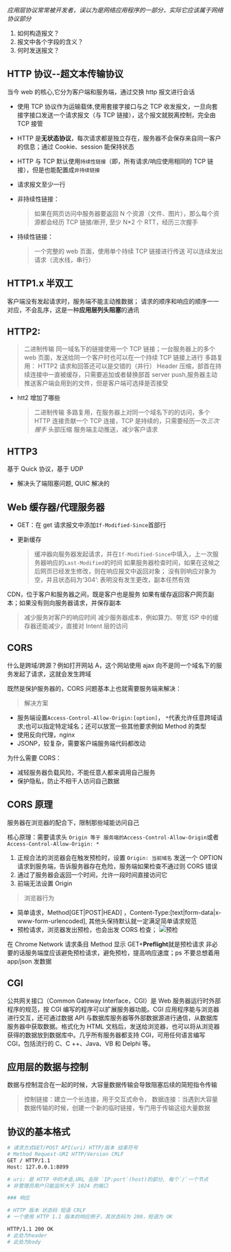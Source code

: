 _应用层协议常常被开发者，误以为是网络应用程序的一部分，实际它应该属于网络协议部分_

1. 如何构造报文？
2. 报文中各个字段的含义？
3. 何时发送报文？

## HTTP 协议--超文本传输协议

当今 web 的核心,它分为客户端和服务端，通过交换 http 报文进行会话

- 使用 TCP 协议作为运输载体,使用套接字接口与之 TCP 收发报文，一旦向套接字接口发送一个请求报文（与 TCP 链接），这个报文就脱离控制，完全由 TCP 接管
- HTTP 是**无状态协议**，每次请求都是独立存在，服务器不会保存来自同一客户的信息；通过 Cookie、session 能保持状态
- HTTP 与 TCP 默认使用`持续性链接`（即，所有请求/响应使用相同的 TCP 链接），但是也能配置成`非持续链接`

- 请求报文至少一行

- 非持续性链接：

  > 如果在网页访问中服务器要返回 N 个资源（文件、图片），那么每个资源都会经历 TCP 链接/断开, 至少 N\*2 个 RTT，经历三次握手

- 持续性链接：

  > 一个完整的 web 页面，使用单个持续 TCP 链接进行传送
  > 可以连续发出请求（流水线，串行）

## HTTP1.x 半双工

客户端没有发起请求时，服务端不能主动推数据；
请求的顺序和响应的顺序一一对应，不会乱序，这是一种**应用层列头阻塞**的通讯

## HTTP2:

> 二进制传输
> 同一域名下的链接使用一个 TCP 链接；一台服务器上的多个 web 页面，发送给同一个客户时也可以在一个持续 TCP 链接上进行
> 多路复用： HTTP2 请求和回答还可以是交错的（并行）
> Header 压缩，部首在持续连接中一直被缓存，只需要追加或者替换部首
> server push,服务器主动推送客户端会用到的文件，但是客户端可选择是否接受

- htt2 增加了哪些
  > 二进制传输
  > 多路复用，在服务器上对同一个域名下的的访问，多个 HTTP 连接贡献一个 TCP 连接，TCP 是持续的，只需要经历一次*三次握手*
  > 头部压缩
  > 服务端主动推送，减少客户请求

## HTTP3

基于 Quick 协议，基于 UDP

- 解决头了端阻塞问题, QUIC 解决的

## Web 缓存器/代理服务器

- GET：在 get 请求报文中添加`If-Modified-Since`首部行

- 更新缓存
  > 缓冲器向服务器发起请求，并在`If-Modified-Since`中填入，上一次服务器响应的`Last-Modified`的时间
  > 如果服务器检查时间，如果在这候之后网页已经发生修改，则在响应报文中返回对象；
  > 没有则响应对象为空，并且状态码为‘304’: 表明没有发生更改，副本任然有效

CDN，位于客户和服务器之间，既是客户也是服务
如果有缓存返回客户网页副本；如果没有则向服务器请求，并保存副本

> 减少服务对客户的响应时间
> 减少服务器成本，例如算力、带宽
> ISP 中的缓存器还能减少，直接对 Intent 层的访问

## CORS

什么是跨域/跨源？例如打开网站 A，这个网站使用 ajax 向不是同一个域名下的服务发起了请求，这就会发生跨域

既然是保护服务器的，CORS 问题基本上也就需要服务端来解决：

> 解决方案

- 服务端设置`Access-Control-Allow-Origin:[option]`， `*`代表允许任意跨域请求;也可以指定特定域名；还可以放宽一些其他要求例如 Method 的类型
- 使用反向代理，nginx
- JSONP，较复杂，需要客户端服务端代码都改动

为什么需要 CORS：

- 减轻服务器负载风险，不能任意人都来调用自己服务
- 保护隐私，防止不相干人访问自己数据

## CORS 原理

服务器在浏览器的配合下，限制那些域能访问自己

核心原理：需要请求头 `Origin 等于 服务端的Access-Control-Allow-Origin`或者`Access-Control-Allow-Origin: *`

1. 正规合法的浏览器会在触发预检时，设置 `Origin: 当前域名` 发送一个 OPTION 请求到服务端，告诉服务器存在危险，服务端如果检查不通过则 CORS 错误
2. 通过了服务器会返回一个时间，允许一段时间直接访问它
3. 前端无法设置 Origin

> 浏览器行为

- 简单请求，Method[GET|POST|HEAD] ，Content-Type:[text|form-data|x-www-form-urlencoded], 其他头保持默认就一定满足简单请求规范
- 预检请求，浏览器发出预检，也会出发 CORS 检查；
  ![预检](预检.png)

在 Chrome Network 请求条目 Method 显示 GET+**Preflight**就是预检请求
非必要的话服务端度应该避免预检请求，避免预检，提高响应速度；ps 不要总想着用 app/json 发数据

## CGI

公共网关接口（Common Gateway Interface，CGI）是 Web 服务器运行时外部程序的规范，按 CGI 编写的程序可以扩展服务器功能。CGI 应用程序能与浏览器进行交互，还可通过数据 API 与数据库服务器等外部数据源进行通信，从数据库服务器中获取数据。格式化为 HTML 文档后，发送给浏览器，也可以将从浏览器获得的数据放到数据库中。几乎所有服务器都支持 CGI，可用任何语言编写 CGI，包括流行的 C、C ++、Java、VB 和 Delphi 等。

## 应用层的数据与控制

数据与控制混合在一起的时候，大容量数据传输会导致阻塞后续的简短指令传输

> 控制链接：建立一个长连接，用于交互式命令，
> 数据连接：当遇到大容量数据传输的时候，创建一个新的临时链接，专门用于传输这组大量数据

## 协议的基本格式

```sh
# 请求方式GET/POST API(uri) HTTP/版本 结束符号
# Method Request-URI HTTP/Version CRLF
GET / HTTP/1.1
Host: 127.0.0.1:8899

# uri: 是 HTTP 中的术语,URL 去除 `IP:port`(host)的部分, 每个`/`一个节点
# 非管理员用户只能监听大于 1024 的端口

### 响应

# HTTP 版本 状态码 短语 CRLF
# 一个使用 HTTP 1.1 版本的响应例子，其状态码为 200，短语为 OK

HTTP/1.1 200 OK
# 此处为header
# 此处为body
```
